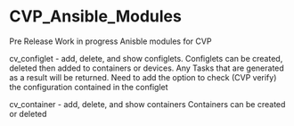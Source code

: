 # CVP_Ansible_Modules
Pre Release Work in progress Anisble modules for CVP

cv_configlet - add, delete, and show configlets.
Configlets can be created, deleted then added to containers or devices.
Any Tasks that are generated as a result will be returned.
Need to add the option to check (CVP verify) the configuration contained in the configlet

cv_container - add, delete, and show containers
Containers can be created or deleted
